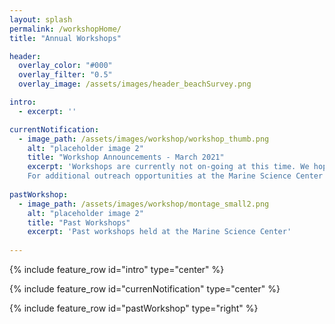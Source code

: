 ```yaml
---
layout: splash
permalink: /workshopHome/
title: "Annual Workshops"

header:
  overlay_color: "#000"
  overlay_filter: "0.5"
  overlay_image: /assets/images/header_beachSurvey.png

intro: 
  - excerpt: ''

currentNotification:
  - image_path: /assets/images/workshop/workshop_thumb.png
    alt: "placeholder image 2"
    title: "Workshop Announcements - March 2021"
    excerpt: 'Workshops are currently not on-going at this time. We hope to have more in the future, pending funding. <br>
    For additional outreach opportunities at the Marine Science Center at Northeastern University please visit our [outreach webpage](https://cos.northeastern.edu/marinescience/outreach/) or contact our Outreach Program Coordinator, Sierra Muñoz ([mscoutreach@northeastern.edu](mscoutreach@northeastern.edu)).' 
    
pastWorkshop:
  - image_path: /assets/images/workshop/montage_small2.png
    alt: "placeholder image 2"
    title: "Past Workshops"
    excerpt: 'Past workshops held at the Marine Science Center'
        
---
```



{% include feature_row id="intro" type="center" %}

{% include feature_row id="currenNotification" type="center" %}

{% include feature_row id="pastWorkshop" type="right" %}
